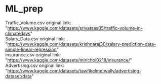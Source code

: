 # ML_prep

Traffic_Volume.csv original link: "https://www.kaggle.com/datasets/srivatsas05/traffic-volume-in-climatedays"  
Salary_Data.csv original link: "https://www.kaggle.com/datasets/krishnaraj30/salary-prediction-data-simple-linear-regression"  
insurance.csv original link: "https://www.kaggle.com/datasets/mirichoi0218/insurance/"  
Advertising.csv original link: "https://www.kaggle.com/datasets/tawfikelmetwally/advertising-dataset/data"

